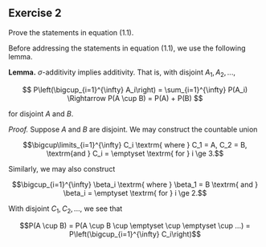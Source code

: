 ## Exercise 2

Prove the statements in equation (1.1).

Before addressing the statements in equation (1.1), we use the following lemma.

**Lemma.** $\sigma$-additivity implies additivity. That is, with disjoint $A_1, A_2, ...$,

$$ P\left(\bigcup_{i=1}^{\infty} A_i\right) = \sum_{i=1}^{\infty} P(A_i) \Rightarrow P(A \cup B) = P(A) + P(B) $$

for disjoint $A$ and $B$.

*Proof.* Suppose $A$ and $B$ are disjoint. We may construct the countable union 

$$\bigcup\limits_{i=1}^{\infty} C_i \textrm{ where } C_1 = A, C_2 = B, \textrm{and } C_i = \emptyset \textrm{ for } i \ge 3.$$  

Similarly, we may also construct

$$\bigcup_{i=1}^{\infty} \beta_i \textrm{ where } \beta_1 = B \textrm{ and } \beta_i = \emptyset \textrm{ for } i \ge 2.$$

With disjoint $C_1, C_2, ...$, we see that

$$P(A \cup B) = P(A \cup B \cup \emptyset \cup \emptyset \cup ...) = P\left(\bigcup_{i=1}^{\infty} C_i\right)$$
